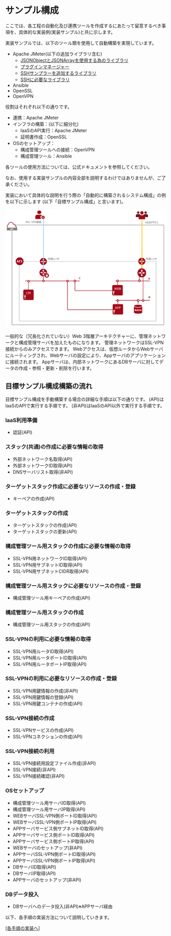 # サンプル構成

ここでは、各工程の自動化及び連携ツールを作成するにあたって留意するべき事項を、具体的な実装例(実装サンプル)と共に示します。

実装サンプルでは、以下のツール類を使用して自動構築を実現しています。

- Apache JMeter(以下の追加ライブラリ含む)
  - [JSONObjectとJSONArrayを使用する為のライブラリ](http://central.maven.org/maven2/org/json/json/20160212/json-20160212.jar)
  - [プラグインマネージャー](https://jmeter-plugins.org/get/)
  - [SSHサンプラーを追加するライブラリ](https://jmeter-plugins.org/files/packages/ssh-sampler-1.1.1-SNAPSHOT.zip)
  - [SSHに必要なライブラリ](http://sourceforge.net/projects/jsch/files/jsch.jar/0.1.54/jsch-0.1.54.jar/download)
- Ansible
- OpenSSL
- OpenVPN

役割はそれぞれ以下の通りです。

- 連携：Apache JMeter
- インフラの構築：(以下に細分化)
  - IaaSのAPI実行：Apache JMeter
  - 証明書作成：OpenSSL
- OSのセットアップ：
  - 構成管理ツールへの接続：OpenVPN
  - 構成管理ツール：Ansible

各ツールの使用方法については、公式ドキュメントを参照してください。

なお、使用する実装サンプルの内容全部を説明するわけではありませんが、ご了承ください。

実装において具体的な説明を行う際の「自動的に構築されるシステム構成」の例を以下に示します (以下「目標サンプル構成」と言います)。

![目標サンプル構成](images/sample-system.png)

一般的な（冗長化されていない）Web 3階層アーキテクチャーに、管理ネットワークと構成管理サーバを加えたものになります。
管理ネットワークはSSL-VPN接続からのみアクセスできます。
Webアクセスは、仮想ルータからWebサーバにルーティングされ、Webサーバの設定により、Appサーバのアプリケーションに接続されます。
Appサーバは、内部ネットワークにあるDBサーバに対してデータの作成・参照・更新・削除を行います。

## 目標サンプル構成構築の流れ

目標サンプル構成を手動構築する場合の詳細な手順は以下の通りです。
(API)はIaaSのAPIで実行する手順です。
(非API)はIaaSのAPI以外で実行する手順です。

### IaaS利用準備

- 認証(API)

### スタック(共通)の作成に必要な情報の取得

- 外部ネットワーク名取得(API)
- 外部ネットワークID取得(API)
- DNSサーバリスト取得(非API)

### ターゲットスタック作成に必要なリソースの作成・登録

- キーペアの作成(API)

### ターゲットスタックの作成

- ターゲットスタックの作成(API)
- ターゲットスタックの更新(API)

### 構成管理ツール用スタックの作成に必要な情報の取得

- SSL-VPN用ネットワークID取得(API)
- SSL-VPN用サブネットID取得(API)
- SSL-VPN用サブネットCIDR取得(API)

### 構成管理ツール用スタックに必要なリソースの作成・登録

- 構成管理ツール用キーペアの作成(API)

### 構成管理ツール用スタックの作成

- 構成管理ツール用スタックの作成(API)

### SSL-VPNの利用に必要な情報の取得

- SSL-VPN用ルータID取得(API)
- SSL-VPN用ルータポートID取得(API)
- SSL-VPN用ルータポートIP取得(API)

### SSL-VPNの利用に必要なリソースの作成・登録

- SSL-VPN用鍵情報の作成(非API)
- SSL-VPN用鍵情報の登録(API)
- SSL-VPN用鍵コンテナの作成(API)

### SSL-VPN接続の作成

- SSL-VPNサービスの作成(API)
- SSL-VPNコネクションの作成(API)

### SSL-VPN接続の利用

- SSL-VPN接続用設定ファイル作成(非API)
- SSL-VPN接続(非API)
- SSL-VPN接続確認(非API)

### OSセットアップ

- 構成管理ツール用サーバID取得(API)
- 構成管理ツール用サーバIP取得(API)
- WEBサーバSSL-VPN側ポートID取得(API)
- WEBサーバSSL-VPN側ポートIP取得(API)
- APPサーバサービス側サブネットID取得(API)
- APPサーバサービス側ポートID取得(API)
- APPサーバサービス側ポートIP取得(API)
- WEBサーバのセットアップ(非API)
- APPサーバSSL-VPN側ポートID取得(API)
- APPサーバSSL-VPN側ポートIP取得(API)
- DBサーバID取得(API)
- DBサーバIP取得(API)
- APPサーバのセットアップ(非API)

### DBデータ投入

- DBサーバへのデータ投入(非API)※APPサーバ経由

以下、各手順の実装方法について説明していきます。

[\[各手順の実装へ\]](implementation.md)
